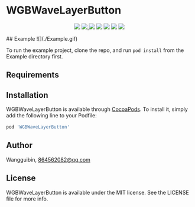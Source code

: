 # WGBWaveLayerButton

<p align='center'>
<img src="https://img.shields.io/badge/build-passing-brightgreen.svg">
<a href="https://cocoapods.org/pods/WGBWaveLayerButton"> <img src="https://img.shields.io/cocoapods/v/WGBWaveLayerButton.svg?style=flat"> </a>
<img src="https://img.shields.io/badge/platform-iOS-ff69b4.svg">
<img src="https://img.shields.io/badge/language-Objective--C-orange.svg">
<a href=""><img src="https://img.shields.io/badge/license-MIT-000000.svg"></a>
<a href="http://wangguibin.github.io"><img src="https://img.shields.io/badge/Blog-CoderWGB-80d4f9.svg?style=flat"></a>
<img src="https://img.shields.io/badge/Used-welcome%20!-brightgreen.svg?colorA=a0cd34">
</p>
## Example
![](./Example.gif)

To run the example project, clone the repo, and run `pod install` from the Example directory first.

## Requirements

## Installation

WGBWaveLayerButton is available through [CocoaPods](https://cocoapods.org). To install
it, simply add the following line to your Podfile:

```ruby
pod 'WGBWaveLayerButton'
```

## Author

Wangguibin, 864562082@qq.com

## License

WGBWaveLayerButton is available under the MIT license. See the LICENSE file for more info.
